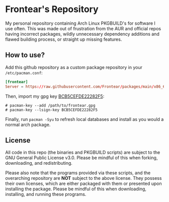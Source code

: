 # Frontear's Repository
My personal repository containing Arch Linux PKGBUILD's for software I use often. This was made out of frustration from the AUR and official repos having incorrect packages, wildly unnecessary dependency additions and flawed building process, or straight up missing features.

## How to use?
Add this github repository as a custom package repository in your `/etc/pacman.conf`:

```conf
[frontear]
Server = https://raw.githubusercontent.com/Frontear/packages/main/x86_64
```

Then, import my gpg key [BCB5CEFDE22282F5](https://gist.github.com/Frontear/e927f66b37db9fd8a1be18fea02d0cf1):

```
# pacman-key --add /path/to/frontear.gpg
# pacman-key --lsign-key BCB5CEFDE22282F5
```

Finally, run `pacman -Syu` to refresh local databases and install as you would a normal arch package.

## License
All code in this repo (the binaries and PKGBUILD scripts) are subject to the GNU General Public License v3.0. Please be mindful of this when forking, downloading, and redistributing.

Please also note that the programs provided via these scripts, and the overarching repository are **NOT** subject to the above license. They possess their own licenses, which are either packaged with them or presented upon installing the package. Please be mindful of this when downloading, installing, and running these programs.

